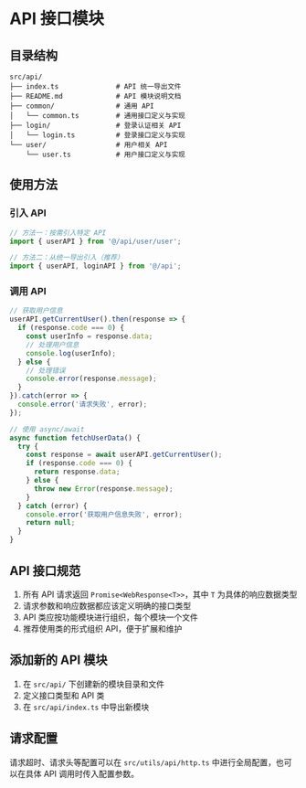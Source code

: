 # API 接口模块

## 目录结构

```
src/api/
├── index.ts              # API 统一导出文件
├── README.md             # API 模块说明文档
├── common/               # 通用 API
│   └── common.ts         # 通用接口定义与实现
├── login/                # 登录认证相关 API
│   └── login.ts          # 登录接口定义与实现
└── user/                 # 用户相关 API
    └── user.ts           # 用户接口定义与实现
```

## 使用方法

### 引入 API

```typescript
// 方法一：按需引入特定 API
import { userAPI } from '@/api/user/user';

// 方法二：从统一导出引入（推荐）
import { userAPI, loginAPI } from '@/api';
```

### 调用 API

```typescript
// 获取用户信息
userAPI.getCurrentUser().then(response => {
  if (response.code === 0) {
    const userInfo = response.data;
    // 处理用户信息
    console.log(userInfo);
  } else {
    // 处理错误
    console.error(response.message);
  }
}).catch(error => {
  console.error('请求失败', error);
});

// 使用 async/await
async function fetchUserData() {
  try {
    const response = await userAPI.getCurrentUser();
    if (response.code === 0) {
      return response.data;
    } else {
      throw new Error(response.message);
    }
  } catch (error) {
    console.error('获取用户信息失败', error);
    return null;
  }
}
```

## API 接口规范

1. 所有 API 请求返回 `Promise<WebResponse<T>>`，其中 `T` 为具体的响应数据类型
2. 请求参数和响应数据都应该定义明确的接口类型
3. API 类应按功能模块进行组织，每个模块一个文件
4. 推荐使用类的形式组织 API，便于扩展和维护

## 添加新的 API 模块

1. 在 `src/api/` 下创建新的模块目录和文件
2. 定义接口类型和 API 类
3. 在 `src/api/index.ts` 中导出新模块

## 请求配置

请求超时、请求头等配置可以在 `src/utils/api/http.ts` 中进行全局配置，也可以在具体 API 调用时传入配置参数。
